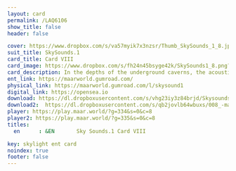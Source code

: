 ```yaml
---
layout: card
permalink: /LAQ6106
show_title: false
header: false

cover: https://www.dropbox.com/s/va57myik7x3nzsr/Thumb_SkySounds_1_8.jpg?raw=1
suit_title: SkySounds.1
card_title: Card VIII
card_image: https://www.dropbox.com/s/fh24n45bsyge42k/SkySounds1_8.png?raw=1
card_description: In the depths of the underground caverns, the acoustic coloration is caused by echoes, reverberations and effects related to climatic factors. It is understood that the sound of the land is not just background noise, but a fundamental part of the natural world to be respected and protected. The use of these echoes and reverberations to create music and stories that reflect the soundscapes of the surroundings is an advantage. The acoustic coloration is also acknowledged to be affected by the climate, and the ability to predict and adapt to these changes is developed. The sound of the land is seen as a reminder of the beauty and power of nature and the importance of preserving it for future generations.
ent_link: https://maarworld.gumroad.com/
physical_link: https://maarworld.gumroad.com/l/skysound1
digital_link: https://opensea.io
download: https://dl.dropboxusercontent.com/s/vhg23iy3z84brjd/Skysounds-1-VIII.wav?raw=1
download2:  https://dl.dropboxusercontent.com/s/qb2jovlb64wbuxs/008_-maar-sky-sounds.1-card_VIII.wav?raw=1
player: https://play.maar.world/?g=334&s=0&c=8
player2: https://play.maar.world/?g=335&s=0&c=8
titles:
  en      : &EN       Sky Sounds.1 Card VIII

key: skylight ent card 
noindex: true
footer: false
---
```


